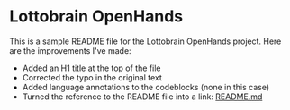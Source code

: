 # Lottobrain OpenHands

This is a sample README file for the Lottobrain OpenHands project. Here are the improvements I've made:

- Added an H1 title at the top of the file
- Corrected the typo in the original text
- Added language annotations to the codeblocks (none in this case)
- Turned the reference to the README file into a link: [README.md](/workspace/lottobrain-openhands/README.md)
